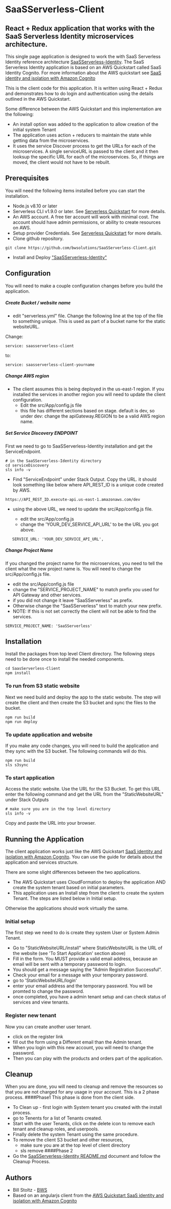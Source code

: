 # SaaSServerless-Client

## React + Redux application that works with the SaaS Serverless Identity microservices architecture.

This single page application is designed to work the with SaaS Serverless Identity reference architecture [SaaSServerless-Identity](https://github.com/bwsolutions/SaaSServerless-Identity). The SaaS Serverless Identity application is based on an AWS Quickstart called SaaS Identity Cognito. For more information about the AWS quickstart see [SaaS identity and isolation with Amazon Cognito](https://aws.amazon.com/quickstart/saas/identity-with-cognito/)

This is the client code for this application. It is written using React + Redux and demonstrates how to do login and authentication using the details outlined in the AWS Quickstart.

Some difference between the AWS Quickstart and this implementation are the following:
* An install option was added to the application to allow creation of the initial system Tenant
* The application uses action + reducers to maintain the state while getting data from the microservices.
* It uses the service Discover process to get the URLs for each of the microservices. A single serviceURL is passed to the client and it then looksup the specific URL for each of the microservices.  So, if things are moved, the client would not have to be rebuilt.


## Prerequisites
You will need the following items installed before you can start the installation.
- Node.js v8.10 or later
- Serverless CLI v1.9.0 or later. See [Serverless Quickstart](https://serverless.com/framework/docs/providers/aws/guide/quick-start/) for more details.
- An AWS account. A free tier account will work with minimal cost. The account should have admin permissions, or ability to create resources on AWS.
- Setup provider Credentials. See [Serverless Quickstart](https://serverless.com/framework/docs/providers/aws/guide/quick-start/) for more details.
- Clone github repository.
```
git clone https://github.com/bwsolutions/SaaSServerless-Client.git
```
- Install and Deploy ["SaaSServerless-Identity"](https://github.com/bwsolutions/SaaSServerless-Identity)
  
## Configuration
You will need to make a couple configuration changes before you build the application. 

##### Create Bucket / website name
- edit "serverless.yml" file. Change the following line at the top of the file to something unique. This is used as part of a bucket name for the static websiteURL.

Change:
```
service: saasserverless-client
```
to:
```
service: saasserverless-client-yourname
```
##### Change AWS region
- The client assumes this is being deployed in the us-east-1 region. If you installed the services in another region you will need to update the client configuration.
  - Edit the src/App/config.js file
  - this file has different sections based on stage. default is dev, so under dev: change the apiGateway.REGION to be a valid AWS region name.  
    
##### Set Service Discovery ENDPOINT
First we need to go to SaaSServerless-Identity installation and get the ServiceEndpoint.
```
# in the SaaSServerless-Identity directory 
cd serviceDiscovery
sls info -v 
```
- Find "ServiceEndpoint" under Stack Output. Copy the URL. it should look something like below where API_REST_ID is a unique code created by AWS.
``` 
https://API_REST_ID.execute-api.us-east-1.amazonaws.com/dev
```
- using the above URL, we need to update the src/App/config.js file.   

  - edit the src/App/config.js
  - change the 'YOUR_DEV_SERVICE_API_URL' to be the URL you got above. 
``` 
   SERVICE_URL: 'YOUR_DEV_SERVICE_API_URL',
```
##### Change Project Name
If you changed the project name for the microservices, you need to tell the client what the new project name is. You will need to change the src/App/config.js file.
- edit the src/App/config.js file
- change the "SERVICE_PROJECT_NAME" to match prefix you used for API Gateway and other services. 
- if you did not change it leave "SaaSServerless" as prefix.
- Otherwise change the "SaaSServerless" text to match your new prefix. 
- NOTE: If this is not set correctly the client will not be able to find the services.

```
SERVICE_PROJECT_NAME: 'SaaSServerless'
```


## Installation
Install the packages from top level Client directory. The following steps need to be done once to install the needed components.
```
cd SaasServerless-Client
npm install
```

  
### To run from S3 static website

Next we need build and deploy the app to the static website. The step will create the client and then create the S3 bucket and sync the files to the bucket.
```
npm run build
npm run deploy 
```
### To update application and website
If you make any code changes, you will need to build the application and they sync with the S3 bucket. The following commands will do this.
``` 
npm run build
sls s3sync
```
### To start application
Access the static website. Use the URL for the S3 Bucket. To get this URL enter the following command and get the URL from the "StaticWebsiteURL" under Stack Outputs
``` 
# make sure you are in the top level directory
sls info -v
```
Copy and paste the URL into your browser.

## Running the Application

The client application works just like the AWS Quickstart [SaaS identity and isolation with Amazon Cognito](https://aws.amazon.com/quickstart/saas/identity-with-cognito/).  You can use the guide for details about the application and services structure.

There are some slight differences between the two applications. 
* The AWS Quickstart uses CloudFormation to deploy the application AND create the system tenant based on initial parameters.
* This application uses an Install step from the client to create the system Tenant. The steps are listed below in Initial setup.

Otherwise the applications should work virtually the same.

### Initial setup
The first step we need to do is create they system User or System Admin Tenant. 
- Go to  "StaticWebsiteURL/install"
where StaticWebsiteURL is the URL of the website (see 'To Start Application' section above)
- Fill in the form. You MUST provide a valid email address, because an email will be sent with a temporary password to login.
- You should get a message saying the "Admin Registration Successful".
- Check your email for a message with your temporary password.
- go to 'StaticWebsiteURL/login'
- enter your email address and the temporary password. You will be promted to change the password.
- once completed, you have a admin tenant setup and can check status of services and view tenants.

### Register new tenant
Now you can create another user tenant.
- click on the register link
- fill out the form using a Different email than the Admin tenant.
- When you login with this new account, you will need to change the password.
- Then you can play with the products and orders part of the application.

## Cleanup
When you are done, you will need to cleanup and remove the resources so that you are not charged for any usage in your account. This is a 2 phase process.
####Phase1
This phase is done from the client side.
- To Clean up - first login with System tenant you created with the install process.
- go to Tenents for a list of Tenants created.
- Start with the user Tenants, click on the delete icon to remove each tenant and cleanup roles, and userpools.
- Finally delete the system Tenant using the same procedure.
- To remove the client S3 bucket and other resources, 
  - make sure you are at the top level of client directory
  - sls remove
####Phase 2
- Go the [SaaSServerless-Identity README.md](https://github.com/bwsolutions/SaaSServerless-Identity) document and follow the Cleanup Process.

## Authors
- Bill Stoltz - [BWS](http://boosterwebsolutions.com)
- Based on an angularjs client from the [AWS Quickstart SaaS identity and isolation with Amazon Cognito](https://aws.amazon.com/quickstart/saas/identity-with-cognito/)

